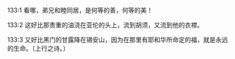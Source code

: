 <a id="1"></a>133:1  看哪，弟兄和睦同居，是何等的善，何等的美！  

<a id="2"></a>133:2  这好比那贵重的油浇在亚伦的头上，流到胡须，又流到他的衣襟。  

<a id="3"></a>133:3  又好比黑门的甘露降在锡安山，因为在那里有耶和华所命定的福，就是永远的生命。〔上行之诗。〕  
